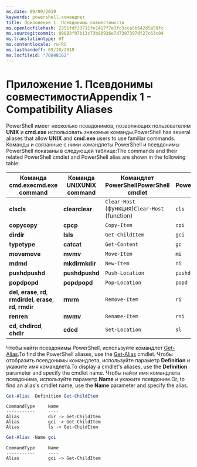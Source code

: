 ```yaml
---
ms.date: 09/09/2019
keywords: powershell,командлет
title: Приложение 1. Псевдонимы совместимости
ms.openlocfilehash: 2351fdf23711fe1417f7e3fc3cca5b642d5a59fc
ms.sourcegitcommit: 00083f07b13c73b86936e7d7307397df27c63c04
ms.translationtype: HT
ms.contentlocale: ru-RU
ms.lasthandoff: 09/10/2019
ms.locfileid: "70848162"
---
```

# <a name="appendix-1---compatibility-aliases"></a><span data-ttu-id="11dd5-103">Приложение 1. Псевдонимы совместимости</span><span class="sxs-lookup"><span data-stu-id="11dd5-103">Appendix 1 - Compatibility Aliases</span></span>

<span data-ttu-id="11dd5-104">PowerShell имеет несколько псевдонимов, позволяющих пользователям **UNIX** и **cmd.exe** использовать знакомые команды.</span><span class="sxs-lookup"><span data-stu-id="11dd5-104">PowerShell has several aliases that allow **UNIX** and **cmd.exe** users to use familiar commands.</span></span>
<span data-ttu-id="11dd5-105">Команды и связанные с ними командлеты PowerShell и псевдонимы PowerShell показаны в следующей таблице:</span><span class="sxs-lookup"><span data-stu-id="11dd5-105">The commands and their related PowerShell cmdlet and PowerShell alias are shown in the following table:</span></span>

|<span data-ttu-id="11dd5-106">Команда cmd.exe</span><span class="sxs-lookup"><span data-stu-id="11dd5-106">cmd.exe command</span></span>|<span data-ttu-id="11dd5-107">Команда UNIX</span><span class="sxs-lookup"><span data-stu-id="11dd5-107">UNIX command</span></span>|<span data-ttu-id="11dd5-108">Командлет PowerShell</span><span class="sxs-lookup"><span data-stu-id="11dd5-108">PowerShell cmdlet</span></span>|<span data-ttu-id="11dd5-109">Псевдоним PowerShell</span><span class="sxs-lookup"><span data-stu-id="11dd5-109">PowerShell alias</span></span>|
|---------------|----------------|--------------|------------|
|<span data-ttu-id="11dd5-110">**cls**</span><span class="sxs-lookup"><span data-stu-id="11dd5-110">**cls**</span></span>|<span data-ttu-id="11dd5-111">**clear**</span><span class="sxs-lookup"><span data-stu-id="11dd5-111">**clear**</span></span>|<span data-ttu-id="11dd5-112">`Clear-Host` (функция)</span><span class="sxs-lookup"><span data-stu-id="11dd5-112">`Clear-Host` (function)</span></span>|`cls`|
|<span data-ttu-id="11dd5-113">**copy**</span><span class="sxs-lookup"><span data-stu-id="11dd5-113">**copy**</span></span>|<span data-ttu-id="11dd5-114">**cp**</span><span class="sxs-lookup"><span data-stu-id="11dd5-114">**cp**</span></span>|`Copy-Item`|`cpi`|
|<span data-ttu-id="11dd5-115">**dir**</span><span class="sxs-lookup"><span data-stu-id="11dd5-115">**dir**</span></span>|<span data-ttu-id="11dd5-116">**ls**</span><span class="sxs-lookup"><span data-stu-id="11dd5-116">**ls**</span></span>|`Get-ChildItem`|`gci`|
|<span data-ttu-id="11dd5-117">**type**</span><span class="sxs-lookup"><span data-stu-id="11dd5-117">**type**</span></span>|<span data-ttu-id="11dd5-118">**cat**</span><span class="sxs-lookup"><span data-stu-id="11dd5-118">**cat**</span></span>|`Get-Content`|`gc`|
|<span data-ttu-id="11dd5-119">**move**</span><span class="sxs-lookup"><span data-stu-id="11dd5-119">**move**</span></span>|<span data-ttu-id="11dd5-120">**mv**</span><span class="sxs-lookup"><span data-stu-id="11dd5-120">**mv**</span></span>|`Move-Item`|`mi`|
|<span data-ttu-id="11dd5-121">**md**</span><span class="sxs-lookup"><span data-stu-id="11dd5-121">**md**</span></span>|<span data-ttu-id="11dd5-122">**mkdir**</span><span class="sxs-lookup"><span data-stu-id="11dd5-122">**mkdir**</span></span>|`New-Item`|`ni`|
|<span data-ttu-id="11dd5-123">**pushd**</span><span class="sxs-lookup"><span data-stu-id="11dd5-123">**pushd**</span></span>|<span data-ttu-id="11dd5-124">**pushd**</span><span class="sxs-lookup"><span data-stu-id="11dd5-124">**pushd**</span></span>|`Push-Location`|`pushd`|
|<span data-ttu-id="11dd5-125">**popd**</span><span class="sxs-lookup"><span data-stu-id="11dd5-125">**popd**</span></span>|<span data-ttu-id="11dd5-126">**popd**</span><span class="sxs-lookup"><span data-stu-id="11dd5-126">**popd**</span></span>|`Pop-Location`|`popd`|
|<span data-ttu-id="11dd5-127">**del**, **erase**, **rd**, **rmdir**</span><span class="sxs-lookup"><span data-stu-id="11dd5-127">**del**, **erase**, **rd**, **rmdir**</span></span>|<span data-ttu-id="11dd5-128">**rm**</span><span class="sxs-lookup"><span data-stu-id="11dd5-128">**rm**</span></span>|`Remove-Item`|`ri`|
|<span data-ttu-id="11dd5-129">**ren**</span><span class="sxs-lookup"><span data-stu-id="11dd5-129">**ren**</span></span>|<span data-ttu-id="11dd5-130">**mv**</span><span class="sxs-lookup"><span data-stu-id="11dd5-130">**mv**</span></span>|`Rename-Item`|`rni`|
|<span data-ttu-id="11dd5-131">**cd**, **chdir**</span><span class="sxs-lookup"><span data-stu-id="11dd5-131">**cd**, **chdir**</span></span>|<span data-ttu-id="11dd5-132">**cd**</span><span class="sxs-lookup"><span data-stu-id="11dd5-132">**cd**</span></span>|`Set-Location`|`sl`|

<span data-ttu-id="11dd5-133">Чтобы найти псевдонимы PowerShell, используйте командлет [Get-Alias](/powershell/module/Microsoft.PowerShell.Utility/Get-Alias).</span><span class="sxs-lookup"><span data-stu-id="11dd5-133">To find the PowerShell aliases, use the [Get-Alias](/powershell/module/Microsoft.PowerShell.Utility/Get-Alias) cmdlet.</span></span> <span data-ttu-id="11dd5-134">Чтобы отобразить псевдонимы командлета, используйте параметр **Definition** и укажите имя командлета.</span><span class="sxs-lookup"><span data-stu-id="11dd5-134">To display a cmdlet's aliases, use the **Definition** parameter and specify the cmdlet name.</span></span>
<span data-ttu-id="11dd5-135">Чтобы найти имя командлета псевдонима, используйте параметр **Name** и укажите псевдоним.</span><span class="sxs-lookup"><span data-stu-id="11dd5-135">Or, to find an alias's cmdlet name, use the **Name** parameter and specify the alias.</span></span>

```powershell
Get-Alias -Definition Get-ChildItem
```

```Output
CommandType     Name
-----------     ----
Alias           dir -> Get-ChildItem
Alias           gci -> Get-ChildItem
Alias           ls -> Get-ChildItem
```

```powershell
Get-Alias -Name gci
```

```Output
CommandType     Name
-----------     ----
Alias           gci -> Get-ChildItem
```
